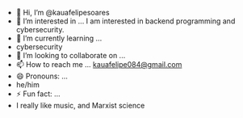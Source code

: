- 👋 Hi, I’m @kauafelipesoares
- 👀 I’m interested in ... 
I am interested
in backend programming and cybersecurity.
- 🌱 I’m currently learning ...
- cybersecurity
- 💞️ I’m looking to collaborate on ...
- 📫 How to reach me ... kauafelipe084@gmail.com
- 😄 Pronouns: ...
- he/him
- ⚡ Fun fact: ...
- I really like music, and Marxist science

<!---
kauafelipesoares/kauafelipesoares is a ✨ special ✨ repository because its `README.md` (this file) appears on your GitHub profile.
You can click the Preview link to take a look at your changes.
--->
